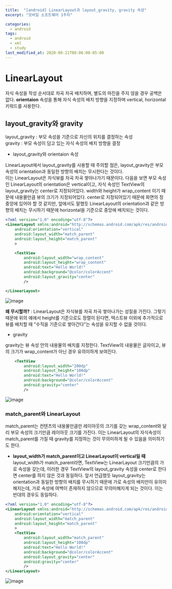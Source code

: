 ```yaml
---
title:  "[android] LinearLayout과 layout_gravity, gravity 속성"
excerpt: "모바일 소프트웨어 1주차"

categories:
  - android
tags:
  - android
  - xml
  - study
last_modified_at: 2020-09-21T08:06:00-05:00
---
```


# LinearLayout
자식 속성을 작성 순서대로 차곡 차곡 배치하며, 별도의 마진을 주지 않을 경우 공백은 없다.
**orientaion** 속성을 통해 자식 속성의 배치 방향을 지정하며 vertical, horizontal 키워드를 사용한다.

## layout_gravity와 gravity
layout_gravity : 부모 속성을 기준으로 자신의 위치를 결정하는 속성  
gravity : 부모 속성이 담고 있는 자식 속성의 배치 방향을 결정  <br/>

* layout_gravity와 orientaion 속성  

LinearLayout에서 layout_gravity를 사용할 때 주의할 점은, layout_gravity은 부모 속성의 orientation과 동일한 방향의 배치는 무시한다는 것이다. <br/>
이는 LinearLayout은 자식뷰를 차곡 차곡 쌓아나가기 때문이다. 
다음을 보면 부모 속성인 LinearLayout의 orientation은 vertical이고, 자식 속성인 TextView의 layout_gravity는 center로 지정되어있다. width와 height가 wrap_content 이기 때문에 내용물만큼 뷰의 크기가 지정되어있다. center로 지정되어있기 때문에 화면의 정중앙에 있어야 할 것 같지만, 앞에서도 말했듯 LinearLayout의 orientation과 같은 방향의 배치는 무시하기 때문에 horizontal을 기준으로 중앙에 배치되는 것이다.

~~~xml
<?xml version="1.0" encoding="utf-8"?>
<LinearLayout xmlns:android="http://schemas.android.com/apk/res/android"
    android:orientation="vertical"
    android:layout_width="match_parent"
    android:layout_height="match_parent"
    >

    <TextView
        android:layout_width="wrap_content"
        android:layout_height="wrap_content"
        android:text="Hello World!"
        android:background="@color/colorAccent"
        android:layout_gravity="center"
        />

</LinearLayout>
~~~

![image](https://user-images.githubusercontent.com/69361613/93773267-dfc97700-fc5a-11ea-87c9-fa25f4cbac3e.png)

**왜 무시할까?** : LinearLayout은 자식뷰를 차곡 차곡 쌓아나가는 성질을 가진다. 그렇기 때문에 위의 예에서 height를 기준으로도 정렬이 된다면, 텍스트뷰 이외에 추가적으로 뷰를 배치할 때 "수직을 기준으로 쌓아간다"는 속성을 유지할 수 없을 것이다.

* gravity

gravity는 뷰 속성 안의 내용물의 배치를 지정한다. TextView의 내용물은 글자이고, 뷰의 크기가 wrap_content가 아닌 경우 유의미하게 보여진다.

~~~xml
    <TextView
        android:layout_width="200dp"
        android:layout_height="100dp"
        android:text="Hello World!"
        android:background="@color/colorAccent"
        android:gravity="center"
        />
~~~

![image](https://user-images.githubusercontent.com/69361613/93773554-346cf200-fc5b-11ea-8624-95f681d19136.png)

### match_parent와 LinearLayout
match_parent는 컨텐츠의 내용물만큼만 레이아웃의 크기를 갖는 wrap_content와 달리 부모 속성의 크기만큼 레이아웃 크기를 가진다. 이는 LinearLayout의 자식속성이 match_parent를 가질 때 gravity를 지정하는 것이 무의미하게 될 수 있음을 의미하기도 한다.

* **layout_width가 match_parent이고 LinearLayout이 vertical일 때** <br/>
layout_width가 match_parent라면, TextView는 LinearLayout 크기만큼의 가로 속성을 갖는데, 이러한 경우 TextView의 layout_gravity 속성을 center로 한다면 center를 하지 않은 것과 동일하다. 앞서 언급했듯 layout_gravity는 orientation과 동일한 방향의 배치를 무시하기 때문에 가로 속성의 배치만이 유의미해지는데, 가로 속성에 여백이 존재하지 않으므로 무의미해지게 되는 것이다. 이는 반대의 경우도 동일하다.  

~~~xml  
<?xml version="1.0" encoding="utf-8"?>
<LinearLayout xmlns:android="http://schemas.android.com/apk/res/android"
    android:orientation="vertical"
    android:layout_width="match_parent"
    android:layout_height="match_parent"
    >
    <TextView
        android:layout_width="match_parent"
        android:layout_height="100dp"
        android:text="Hello World!"
        android:background="@color/colorAccent"
        android:layout_gravity="center"
        android:gravity="center"
        />
</LinearLayout>
~~~
![image](https://user-images.githubusercontent.com/69361613/93774923-c32e3e80-fc5c-11ea-8159-49c156a7753c.png)
